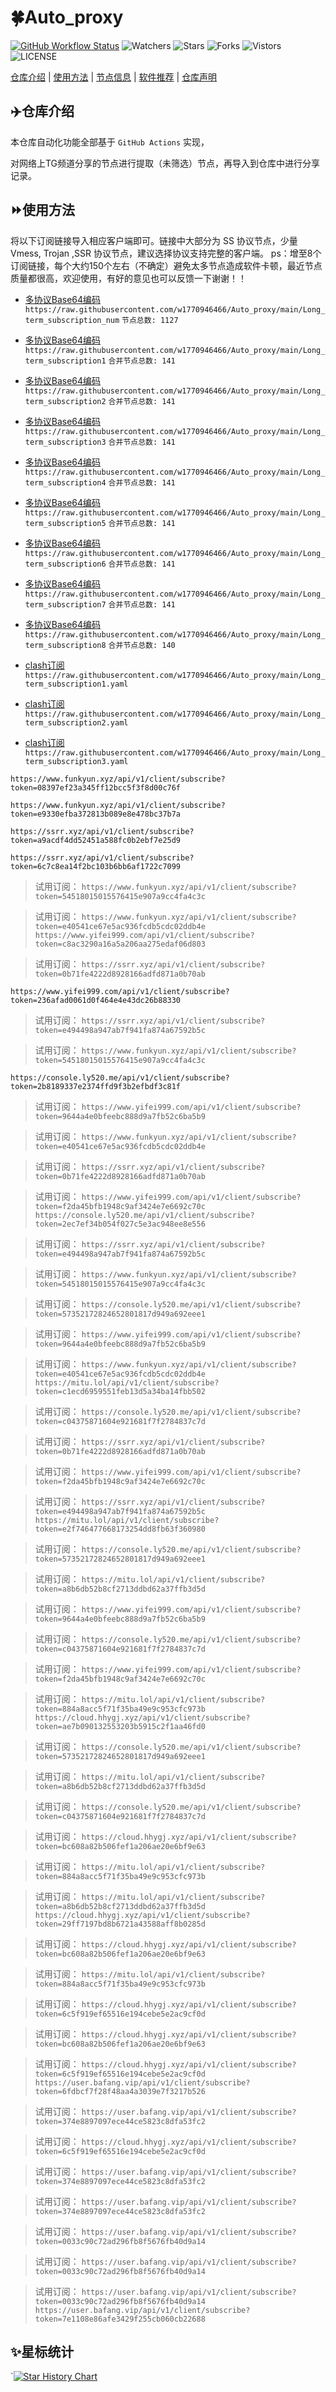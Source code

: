 # 🍀Auto_proxy
[![GitHub Workflow Status](https://img.shields.io/github/workflow/status/w1770946466/Auto_proxy/sub_merge?label=sub_merge)](https://github.com/w1770946466/Auto_proxy/actions/workflows/main.yml) 
![Watchers](https://img.shields.io/github/watchers/w1770946466/Auto_proxy) ![Stars](https://img.shields.io/github/stars/w1770946466/Auto_proxy) ![Forks](https://img.shields.io/github/forks/w1770946466/Auto_proxy) ![Vistors](https://visitor-badge.laobi.icu/badge?page_id=w1770946466.Auto_proxy) ![LICENSE](https://img.shields.io/badge/license-CC%20BY--SA%204.0-green.svg)

[仓库介绍](https://github.com/w1770946466/Auto_proxy#仓库介绍) | [使用方法](https://github.com/w1770946466/Auto_proxy#使用方法) | [节点信息](https://github.com/w1770946466/Auto_proxy#节点信息) | [软件推荐](https://github.com/w1770946466/Auto_proxy#客户端选择) | [仓库声明](https://github.com/w1770946466/Auto_proxy#仓库声明)

## ✈️仓库介绍
本仓库自动化功能全部基于 `GitHub Actions` 实现，

对网络上TG频道分享的节点进行提取（未筛选）节点，再导入到仓库中进行分享记录。

## ⏩使用方法
将以下订阅链接导入相应客户端即可。链接中大部分为 SS 协议节点，少量 Vmess, Trojan ,SSR 协议节点，建议选择协议支持完整的客户端。
ps：增至8个订阅链接，每个大约150个左右（不确定）避免太多节点造成软件卡顿，最近节点质量都很高，欢迎使用，有好的意见也可以反馈一下谢谢！！

- [多协议Base64编码](https://raw.githubusercontent.com/w1770946466/Auto_proxy/main/Long_term_subscription1)
`https://raw.githubusercontent.com/w1770946466/Auto_proxy/main/Long_term_subscription_num`
`节点总数: 1127`

- [多协议Base64编码](https://raw.githubusercontent.com/w1770946466/Auto_proxy/main/Long_term_subscription1)
`https://raw.githubusercontent.com/w1770946466/Auto_proxy/main/Long_term_subscription1`
`合并节点总数: 141`

- [多协议Base64编码](https://raw.githubusercontent.com/w1770946466/Auto_proxy/main/Long_term_subscription2)
`https://raw.githubusercontent.com/w1770946466/Auto_proxy/main/Long_term_subscription2`
`合并节点总数: 141`

- [多协议Base64编码](https://raw.githubusercontent.com/w1770946466/Auto_proxy/main/Long_term_subscription3)
`https://raw.githubusercontent.com/w1770946466/Auto_proxy/main/Long_term_subscription3`
`合并节点总数: 141`

- [多协议Base64编码](https://raw.githubusercontent.com/w1770946466/Auto_proxy/main/Long_term_subscription4)
`https://raw.githubusercontent.com/w1770946466/Auto_proxy/main/Long_term_subscription4`
`合并节点总数: 141`

- [多协议Base64编码](https://raw.githubusercontent.com/w1770946466/Auto_proxy/main/Long_term_subscription5)
`https://raw.githubusercontent.com/w1770946466/Auto_proxy/main/Long_term_subscription5`
`合并节点总数: 141`

- [多协议Base64编码](https://raw.githubusercontent.com/w1770946466/Auto_proxy/main/Long_term_subscription6)
`https://raw.githubusercontent.com/w1770946466/Auto_proxy/main/Long_term_subscription6`
`合并节点总数: 141`

- [多协议Base64编码](https://raw.githubusercontent.com/w1770946466/Auto_proxy/main/Long_term_subscription7)
`https://raw.githubusercontent.com/w1770946466/Auto_proxy/main/Long_term_subscription7`
`合并节点总数: 141`

- [多协议Base64编码](https://raw.githubusercontent.com/w1770946466/Auto_proxy/main/Long_term_subscription8)
`https://raw.githubusercontent.com/w1770946466/Auto_proxy/main/Long_term_subscription8`
`合并节点总数: 140`

- [clash订阅](https://raw.githubusercontent.com/w1770946466/Auto_proxy/main/Long_term_subscription2.yaml)
`https://raw.githubusercontent.com/w1770946466/Auto_proxy/main/Long_term_subscription1.yaml`


- [clash订阅](https://raw.githubusercontent.com/w1770946466/Auto_proxy/main/Long_term_subscription2.yaml)
`https://raw.githubusercontent.com/w1770946466/Auto_proxy/main/Long_term_subscription2.yaml`


- [clash订阅](https://raw.githubusercontent.com/w1770946466/Auto_proxy/main/Long_term_subscription3.yaml)
`https://raw.githubusercontent.com/w1770946466/Auto_proxy/main/Long_term_subscription3.yaml`














































`https://www.funkyun.xyz/api/v1/client/subscribe?token=08397ef23a345ff12bcc5f3f8d00c76f`



`https://www.funkyun.xyz/api/v1/client/subscribe?token=e9330efba372813b089e8e478bc37b7a`



`https://ssrr.xyz/api/v1/client/subscribe?token=a9acdf4dd52451a588fc0b2ebf7e25d9`



`https://ssrr.xyz/api/v1/client/subscribe?token=6c7c8ea14f2bc103b6bb6af1722c7099`

>试用订阅：
`https://www.funkyun.xyz/api/v1/client/subscribe?token=54518015015576415e907a9cc4fa4c3c`




>试用订阅：
`https://www.funkyun.xyz/api/v1/client/subscribe?token=e40541ce67e5ac936fcdb5cdc02ddb4e`
`https://www.yifei999.com/api/v1/client/subscribe?token=c8ac3290a16a5a206aa275edaf06d803`



>试用订阅：
`https://ssrr.xyz/api/v1/client/subscribe?token=0b71fe4222d8928166adfd871a0b70ab`

`https://www.yifei999.com/api/v1/client/subscribe?token=236afad0061d0f464e4e43dc26b88330`


>试用订阅：
`https://ssrr.xyz/api/v1/client/subscribe?token=e494498a947ab7f941fa874a67592b5c`


>试用订阅：
`https://www.funkyun.xyz/api/v1/client/subscribe?token=54518015015576415e907a9cc4fa4c3c`

`https://console.ly520.me/api/v1/client/subscribe?token=2b8189337e2374ffd9f3b2efbdf3c81f`

>试用订阅：
`https://www.yifei999.com/api/v1/client/subscribe?token=9644a4e0bfeebc888d9a7fb52c6ba5b9`

>试用订阅：
`https://www.funkyun.xyz/api/v1/client/subscribe?token=e40541ce67e5ac936fcdb5cdc02ddb4e`




>试用订阅：
`https://ssrr.xyz/api/v1/client/subscribe?token=0b71fe4222d8928166adfd871a0b70ab`

>试用订阅：
`https://www.yifei999.com/api/v1/client/subscribe?token=f2da45bfb1948c9af3424e7e6692c70c`
`https://console.ly520.me/api/v1/client/subscribe?token=2ec7ef34b054f027c5e3ac948ee8e556`


>试用订阅：
`https://ssrr.xyz/api/v1/client/subscribe?token=e494498a947ab7f941fa874a67592b5c`


>试用订阅：
`https://www.funkyun.xyz/api/v1/client/subscribe?token=54518015015576415e907a9cc4fa4c3c`

>试用订阅：
`https://console.ly520.me/api/v1/client/subscribe?token=57352172824652801817d949a692eee1`


>试用订阅：
`https://www.yifei999.com/api/v1/client/subscribe?token=9644a4e0bfeebc888d9a7fb52c6ba5b9`

>试用订阅：
`https://www.funkyun.xyz/api/v1/client/subscribe?token=e40541ce67e5ac936fcdb5cdc02ddb4e`
`https://mitu.lol/api/v1/client/subscribe?token=c1ecd6959551feb13d5a34ba14fbb502`


>试用订阅：
`https://console.ly520.me/api/v1/client/subscribe?token=c04375871604e921681f7f2784837c7d`

>试用订阅：
`https://ssrr.xyz/api/v1/client/subscribe?token=0b71fe4222d8928166adfd871a0b70ab`

>试用订阅：
`https://www.yifei999.com/api/v1/client/subscribe?token=f2da45bfb1948c9af3424e7e6692c70c`



>试用订阅：
`https://ssrr.xyz/api/v1/client/subscribe?token=e494498a947ab7f941fa874a67592b5c`
`https://mitu.lol/api/v1/client/subscribe?token=e2f746477668173254dd8fb63f360980`

>试用订阅：
`https://console.ly520.me/api/v1/client/subscribe?token=57352172824652801817d949a692eee1`

>试用订阅：
`https://mitu.lol/api/v1/client/subscribe?token=a8b6db52b8cf2713ddbd62a37ffb3d5d`

>试用订阅：
`https://www.yifei999.com/api/v1/client/subscribe?token=9644a4e0bfeebc888d9a7fb52c6ba5b9`



>试用订阅：
`https://console.ly520.me/api/v1/client/subscribe?token=c04375871604e921681f7f2784837c7d`

>试用订阅：
`https://www.yifei999.com/api/v1/client/subscribe?token=f2da45bfb1948c9af3424e7e6692c70c`


>试用订阅：
`https://mitu.lol/api/v1/client/subscribe?token=884a8acc5f71f35ba49e9c953cfc973b`
`https://cloud.hhygj.xyz/api/v1/client/subscribe?token=ae7b090132553203b5915c2f1aa46fd0`

>试用订阅：
`https://console.ly520.me/api/v1/client/subscribe?token=57352172824652801817d949a692eee1`

>试用订阅：
`https://mitu.lol/api/v1/client/subscribe?token=a8b6db52b8cf2713ddbd62a37ffb3d5d`



>试用订阅：
`https://console.ly520.me/api/v1/client/subscribe?token=c04375871604e921681f7f2784837c7d`

>试用订阅：
`https://cloud.hhygj.xyz/api/v1/client/subscribe?token=bc608a82b506fef1a206ae20e6bf9e63`

>试用订阅：
`https://mitu.lol/api/v1/client/subscribe?token=884a8acc5f71f35ba49e9c953cfc973b`


>试用订阅：
`https://mitu.lol/api/v1/client/subscribe?token=a8b6db52b8cf2713ddbd62a37ffb3d5d`
`https://cloud.hhygj.xyz/api/v1/client/subscribe?token=29ff7197bd8b6721a43588aff8b0285d`


>试用订阅：
`https://cloud.hhygj.xyz/api/v1/client/subscribe?token=bc608a82b506fef1a206ae20e6bf9e63`

>试用订阅：
`https://mitu.lol/api/v1/client/subscribe?token=884a8acc5f71f35ba49e9c953cfc973b`

>试用订阅：
`https://cloud.hhygj.xyz/api/v1/client/subscribe?token=6c5f919ef65516e194cebe5e2ac9cf0d`



>试用订阅：
`https://cloud.hhygj.xyz/api/v1/client/subscribe?token=bc608a82b506fef1a206ae20e6bf9e63`

>试用订阅：
`https://cloud.hhygj.xyz/api/v1/client/subscribe?token=6c5f919ef65516e194cebe5e2ac9cf0d`
`https://user.bafang.vip/api/v1/client/subscribe?token=6fdbcf7f28f48aa4a3039e7f3217b526`

>试用订阅：
`https://user.bafang.vip/api/v1/client/subscribe?token=374e8897097ece44ce5823c8dfa53fc2`

>试用订阅：
`https://cloud.hhygj.xyz/api/v1/client/subscribe?token=6c5f919ef65516e194cebe5e2ac9cf0d`


>试用订阅：
`https://user.bafang.vip/api/v1/client/subscribe?token=374e8897097ece44ce5823c8dfa53fc2`


>试用订阅：
`https://user.bafang.vip/api/v1/client/subscribe?token=374e8897097ece44ce5823c8dfa53fc2`


>试用订阅：
`https://user.bafang.vip/api/v1/client/subscribe?token=0033c90c72ad296fb8f5676fb40d9a14`

>试用订阅：
`https://user.bafang.vip/api/v1/client/subscribe?token=0033c90c72ad296fb8f5676fb40d9a14`

>试用订阅：
`https://user.bafang.vip/api/v1/client/subscribe?token=0033c90c72ad296fb8f5676fb40d9a14`
`https://user.bafang.vip/api/v1/client/subscribe?token=7e1108e86afe3429f255cb060cb22688`




## ✨星标统计
`[![Star History Chart](https://api.star-history.com/svg?repos=w1770946466/Auto_proxy&type=Date)](https://star-history.com/#w1770946466/Auto_proxy&Date)
